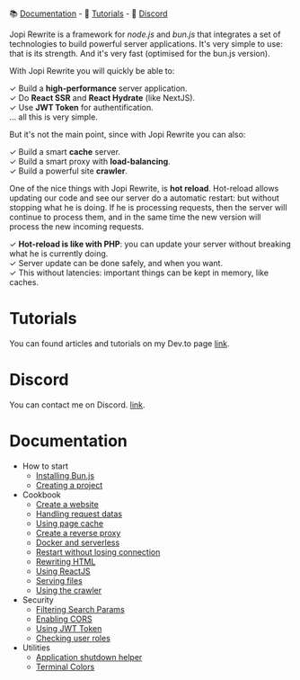📚 [Documentation](#documentation) - 🚀 [Tutorials](#tutorials) - 💬 [Discord](#discord)

Jopi Rewrite is a framework for *node.js* and *bun.js* that integrates a set of technologies to build powerful server applications.
It's very simple to use: that is its strength. And it's very fast (optimised for the bun.js version).

With Jopi Rewrite you will quickly be able to:

✓ Build a **high-performance** server application.  
✓ Do **React SSR** and **React Hydrate** (like NextJS).  
✓ Use **JWT Token** for authentification.  
... all this is very simple.

But it's not the main point, since with Jopi Rewrite you can also:

✓ Build a smart **cache** server.  
✓ Build a smart proxy with **load-balancing**.  
✓ Build a powerful site **crawler**.

One of the nice things with Jopi Rewrite, is **hot reload**. Hot-reload allows updating our code and see our server do
a automatic restart: but without stopping what he is doing. If he is processing requests, then the server will continue
to process them, and in the same time the new version will process the new incoming requests.

✓ **Hot-reload is like with PHP**: you can update your server without breaking what he is currently doing.  
✓ Server update can be done safely, and when you want.  
✓ This without latencies: important things can be kept in memory, like caches.  

# Tutorials

You can found articles and tutorials on my Dev.to page [link](https://dev.to/johanpiquet).

# Discord

You can contact me on Discord. [link](https://discord.com/channels/1397868681253490728/1397868681253490731).

# Documentation

* How to start
    * [Installing Bun.js](_doc/how_to_start/installing_bunjs.md)
    * [Creating a project](_doc/how_to_start/creating_a_project.md)
* Cookbook
    * [Create a website](_doc/cookbook/create_a_website.md)
    * [Handling request datas](_doc/cookbook/handling_request_data.md)
    * [Using page cache](_doc/cookbook/using_page_cache.md)
    * [Create a reverse proxy](_doc/cookbook/create_a_reverse_proxy.md)
    * [Docker and serverless](_doc/cookbook/docker_and_serverless.md)
    * [Restart without losing connection](_doc/cookbook/restart_without_losing_cconnection.md)
    * [Rewriting HTML](_doc/cookbook/rewriting_html.md)
    * [Using ReactJS](_doc/cookbook/using_reactjs.md)
    * [Serving files](_doc/cookbook/serving_files.md)
    * [Using the crawler](_doc/cookbook/using_the_crawler.md)
* Security
    * [Filtering Search Params](_doc/security/filtering-search-params.md)
    * [Enabling CORS](_doc/security/enabling-cors.md)
    * [Using JWT Token](_doc/security/using-jwt-token.md)
    * [Checking user roles](_doc/security/checking-user-roles.md)
* Utilities
    * [Application shutdown helper](_doc/utilities/application-shutdown-helper.md) 
    * [Terminal Colors](_doc/utilities/terminal-colors.md)